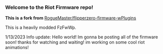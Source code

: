 ### Welcome to the Riot Firmware repo!

**This is a fork from** [RogueMaster/flipperzero-firmware-wPlugins](https://github.com/RogueMaster/flipperzero-firmware-wPlugins)

This is a heavily modded FzFwWp.

1/13/2023 Info update: Hello world! Im gonna be posting all of the firmware soon! thanks for watching and waiting!
im working on some cool riot animations!
